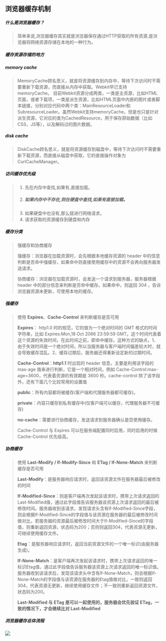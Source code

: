 ## **浏览器缓存机制**

##### 什么是浏览器缓存？

> 简单来说,浏览器缓存其实就是浏览器保存通过HTTP获取的所有资源,是浏览器将网络资源存储在本地的一种行为。

##### 缓存资源存储的地方

##### memory cache

> MemoryCache顾名思义，就是将资源缓存到内存中，等待下次访问时不需要重新下载资源，而直接从内存中获取。Webkit早已支持memoryCache。 目前Webkit资源分成两类，一类是主资源，比如HTML页面，或者下载项，一类是派生资源，比如HTML页面中内嵌的图片或者脚本链接，分别对应代码中两个类：MainResourceLoader和SubresourceLoader。虽然Webkit支持memoryCache，但是也只是针对派生资源，它对应的类为CachedResource，用于保存原始数据（比如CSS，JS等），以及解码过的图片数据。

##### disk cache

> DiskCache顾名思义，就是将资源缓存到磁盘中，等待下次访问时不需要重新下载资源，而直接从磁盘中获取，它的直接操作对象为CurlCacheManager。

##### 访问缓存优先级

> 1. 先在内存中查找,如果有,直接加载。
> 2. ##### 如果内存中不存在,则在硬盘中查找,如果有直接加载。
> 3. 如果硬盘中也没有,那么就进行网络请求。
> 4. 请求获取的资源缓存到硬盘和内存

##### 缓存分类

> 强缓存和协商缓存
>
> 强缓存：浏览器在加载资源时，会先根据本地缓存资源的 header 中的信息判断是否命中强缓存，如果命中则直接使用缓存中的资源不会再向服务器发送请求。
>
> 协商缓存：浏览器在加载资源时，会发送一个请求到服务器，服务器根据 header 中的部分信息来判断是否命中缓存。如果命中，则返回 304 ，告诉浏览器资源未更新，可使用本地的缓存。

##### 强缓存

> 使用 **Expires**、**Cache-Control** 来判断缓存是否可用
>
> **Expires**： http1.0 时的规范，它的值为一个绝对时间的 GMT 格式的时间字符串，比如 Expires:Mon,18 Oct 2066 23:59:59 GMT。这个时间代表着这个资源的失效时间，在此时间之前，即命中缓存。这种方式的缺点，1、由于失效时间是一个绝对时间，所以当服务器与客户端时间偏差较大时，就会导致缓存混乱。2、缓存过期后，服务器还得重新设定新的过期时间。
>
> **Cache-Control**：**http1.1** 时出现的 header 信息，主要是利用该字段的 max-age 值来进行判断，它是一个相对时间，例如 Cache-Control:max-age=3600，代表着资源的有效期是 3600 秒。cache-control 除了该字段外，还有下面几个比较常用的设置值
>
> **public**：所有内容都将被缓存(客户端和代理服务器都可缓存)。
>
> **private**：内容只缓存到私有缓存中(仅客户端可以缓存，代理服务器不可缓存)
>
> **no-cache**：需要进行协商缓存，发送请求到服务器确认是否使用缓存。
>
> Cache-Control 与 Expires 可以在服务端配置同时启用，同时启用的时候 Cache-Control 优先级高。

##### 协商缓存

> 使用  **Last-Modify / If-Modify-Since** 和 **ETag / If-None-Match** 来判断缓存是否可用
>
> **Last-Modify**：是服务器响应请求时，返回该资源文件在服务器最后被修改的时间
>
> **If-Modified-Since**：则是客户端再次发起该请求时，携带上次请求返回的Last-Modified值，通过此字段值告诉服务器该资源上次请求返回的最后被修改时间。服务器收到该请求，发现请求头含有If-Modified-Since字段，则会根据If-Modified-Since的字段值与该资源在服务器的最后被修改时间做对比，若服务器的资源最后被修改时间大于If-Modified-Since的字段值，则重新返回资源，状态码为200；否则则返回304，代表资源无更新，可继续使用缓存文件。
>
> **Etag**：是服务器响应请求时，返回当前资源文件的一个唯一标识(由服务器生成)。
>
> **If-None-Match**：是客户端再次发起该请求时，携带上次请求返回的唯一标识Etag值，通过此字段值告诉服务器该资源上次请求返回的唯一标识值。服务器收到该请求后，发现该请求头中含有If-None-Match，则会根据If-None-Match的字段值与该资源在服务器的Etag值做对比，一致则返回304，代表资源无更新，继续使用缓存文件；不一致则重新返回资源文件，状态码为200。
>
> **Last-Modified 与 ETag 是可以一起使用的，服务器会优先验证 ETag，一致的情况下，才会继续比对 Last-Modified**

##### 浏览器缓存总体流程

![](C:\Users\HT-hwm\Desktop\web-cache\408483-20160525182943272-204994049.png)
